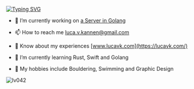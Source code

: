 



[![Typing SVG](https://readme-typing-svg.herokuapp.com?font=Fira+Code&pause=1000&width=435&lines=Hi%2C+I'm+Luca+%F0%9F%91%8B;Welcome+to+my+profile!;Always+learning+new+things)](https://git.io/typing-svg)

- 🔭 I’m currently working on [a Server in Golang](https://github.com/lv042/Gopher-Forward-Server)

- 📫 How to reach me luca.v.kannen@gmail.com

- 📄 Know about my experiences [www.lucavk.com](https://lucavk.com/)

- 🌱 I’m currently learning Rust, Swift and Golang

- 💚 My hobbies include Bouldering, Swimming and Graphic Design


 <p><img align="center" src="https://github-readme-streak-stats.herokuapp.com/?user=lv042&" alt="lv042" /></p>
 
 



